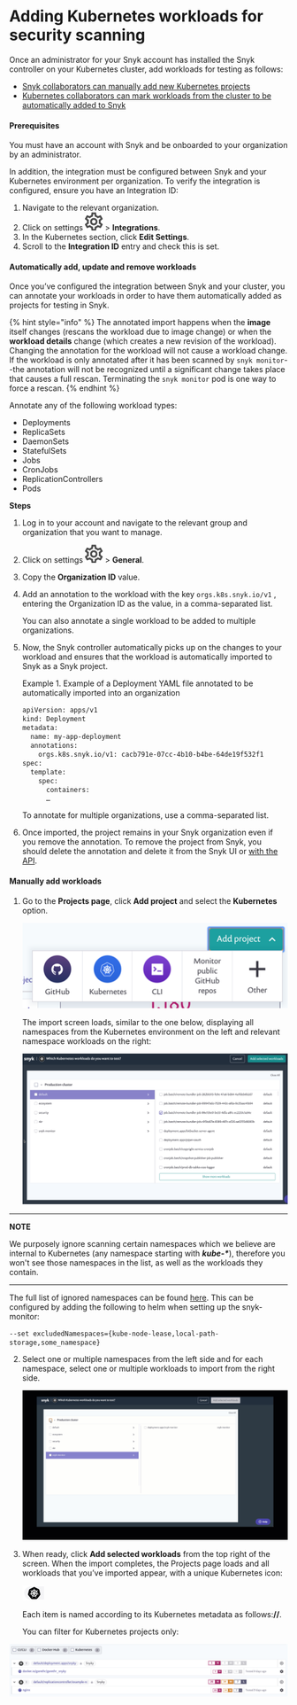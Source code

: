 # Adding Kubernetes workloads for security scanning

Once an administrator for your Snyk account has installed the Snyk controller on your Kubernetes cluster, add workloads for testing as follows:

* [Snyk collaborators can manually add new Kubernetes projects](https://support.snyk.io/hc/en-us/articles/360003947117-Adding-Kubernetes-workloads-for-security-scanning#UUID-70ce2ab5-fca2-c9e5-6b8f-d6920240a073)
* [Kubernetes collaborators can mark workloads from the cluster to be automatically added to Snyk](https://support.snyk.io/hc/en-us/articles/360003947117-Adding-Kubernetes-workloads-for-security-scanning#UUID-38239f46-6777-97c6-61a1-2074ff981f65)

#### Prerequisites

You must have an account with Snyk and be onboarded to your organization by an administrator.

In addition, the integration must be configured between Snyk and your Kubernetes environment per organization. To verify the integration is configured, ensure you have an Integration ID:

1. Navigate to the relevant organization.
2. Click on settings ![cog\_icon.png](../../../.gitbook/assets/cog_icon.png) &gt; **Integrations**.
3. In the Kubernetes section, click **Edit Settings**.
4. Scroll to the **Integration ID** entry and check this is set.

#### Automatically add, update and remove workloads

Once you’ve configured the integration between Snyk and your cluster, you can annotate your workloads in order to have them automatically added as projects for testing in Snyk.

{% hint style="info" %}
The annotated import happens when the **image** itself changes \(rescans the workload due to image change\) or when the **workload details** change \(which creates a new revision of the workload\). Changing the annotation for the workload will not cause a workload change.   
If the workload is only annotated after it has been scanned by `snyk monitor`--the annotation will not be recognized until a significant change takes place that causes a full rescan. Terminating the `snyk monitor` pod is one way to force a rescan.
{% endhint %}

Annotate any of the following workload types:

* Deployments
* ReplicaSets
* DaemonSets
* StatefulSets
* Jobs
* CronJobs
* ReplicationControllers
* Pods

**Steps**

1. Log in to your account and navigate to the relevant group and organization that you want to manage.
2. Click on settings ![cog\_icon.png](../../../.gitbook/assets/cog_icon.png) &gt; **General**.
3. Copy the **Organization ID** value.
4. Add an annotation to the workload with the key `orgs.k8s.snyk.io/v1` , entering the Organization ID as the value, in a comma-separated list.

   You can also annotate a single workload to be added to multiple organizations.

5. Now, the Snyk controller automatically picks up on the changes to your workload and ensures that the workload is automatically imported to Snyk as a Snyk project.

   Example 1. Example of a Deployment YAML file annotated to be automatically imported into an organization

   ```text
   apiVersion: apps/v1
   kind: Deployment
   metadata:
     name: my-app-deployment
     annotations:
       orgs.k8s.snyk.io/v1: cacb791e-07cc-4b10-b4be-64de19f532f1
   spec:
     template:
       spec:
         containers:
         …
   ```

   To annotate for multiple organizations, use a comma-separated list.

6. Once imported, the project remains in your Snyk organization even if you remove the annotation. To remove the project from Snyk, you should delete the annotation and delete it from the Snyk UI or [with the API](https://snyk.docs.apiary.io/#reference/projects/individual-project/delete-a-project).

#### Manually add workloads

1. Go to the **Projects page**, click **Add project** and select the **Kubernetes** option.

   ![AddWorkspace.png](../../../.gitbook/assets/uuid-619a153d-6c77-f7dc-854c-ff77b3173191-en.png)

   The import screen loads, similar to the one below, displaying all namespaces from the Kubernetes environment on the left and relevant namespace workloads on the right:

   ![ChooseNamespace.png](../../../.gitbook/assets/uuid-3a8568e0-b5a4-34af-d612-83466b206882-en.png)

---
**NOTE**

We purposely ignore scanning certain namespaces which we believe are internal to Kubernetes \(any namespace starting with _**kube-\***_\), therefore you won't see those namespaces in the list, as well as the workloads they contain.

---

   The full list of ignored namespaces can be found [here](https://github.com/snyk/kubernetes-monitor/blob/master/src/supervisor/watchers/internal-namespaces.ts). This can be configured by adding the following to helm when setting up the snyk-monitor:

   ```text
   --set excludedNamespaces={kube-node-lease,local-path-storage,some_namespace}
   ```

2. Select one or multiple namespaces from the left side and for each namespace, select one or multiple workloads to import from the right side.

   ![Select\_namespace.gif](../../../.gitbook/assets/uuid-27db0a60-f18d-5ab0-9215-5a81e467f013-en.gif)

3. When ready, click **Add selected workloads** from the top right of the screen. When the import completes, the Projects page loads and all workloads that you’ve imported appear, with a unique Kubernetes icon:

   ![image4.png](../../../.gitbook/assets/uuid-24e0b69a-01c3-9434-9dac-9b44864bd269-en.png)

   Each item is named according to its Kubernetes metadata as follows:**//**.

   You can filter for Kubernetes projects only:

![](../../../.gitbook/assets/image%20%285%29.png)

